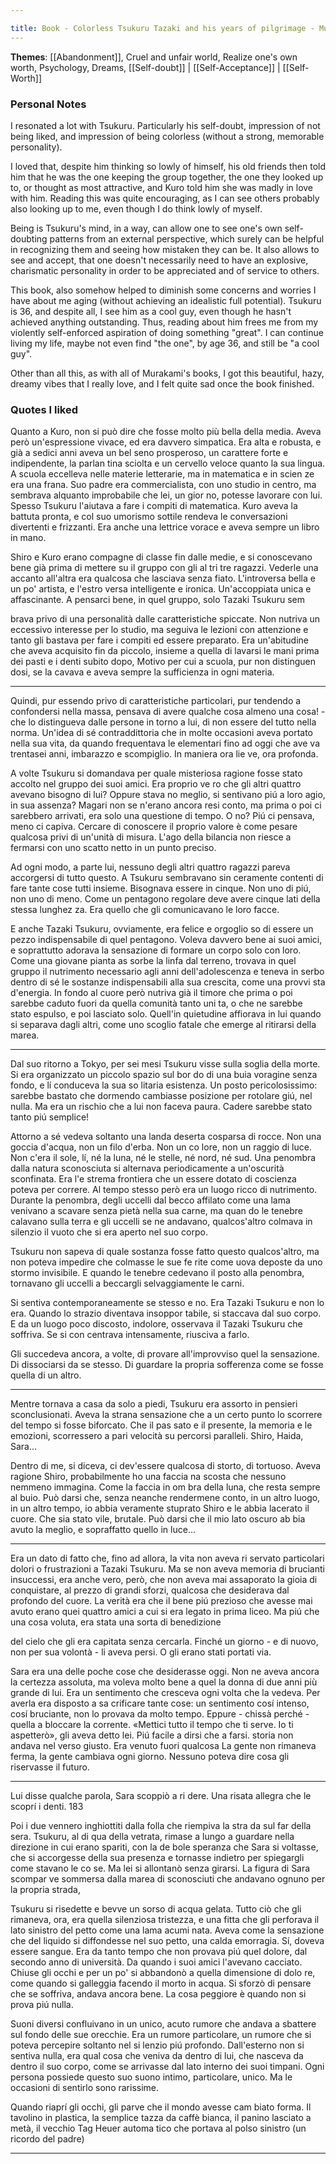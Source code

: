 ```yaml
---
title: Book - Colorless Tsukuru Tazaki and his years of pilgrimage - Murakami
---
```

**Themes**: [[Abandonment]], Cruel and unfair world, Realize one's own worth, Psychology, Dreams, [[Self-doubt]] | [[Self-Acceptance]] | [[Self-Worth]]

### Personal Notes
I resonated a lot with Tsukuru. Particularly his self-doubt, impression of not being liked, and impression of being colorless (without a strong, memorable personality).

I loved that, despite him thinking so lowly of himself, his old friends then told him that he was the one keeping the group together, the one they looked up to, or thought as most attractive, and Kuro told him she was madly in love with him. Reading this was quite encouraging, as I can see others probably also looking up to me, even though I do think lowly of myself.

Being is Tsukuru's mind, in a way, can allow one to see one's own self-doubting patterns from an external perspective, which surely can be helpful in recognizing them and seeing how mistaken they can be. It also allows to see and accept, that one doesn't necessarily need to have an explosive, charismatic personality in order to be appreciated and of service to others.

This book, also somehow helped to diminish some concerns and worries I have about me aging (without achieving an idealistic full potential). Tsukuru is 36, and despite all, I see him as a cool guy, even though he hasn't achieved anything outstanding. Thus, reading about him frees me from my violently self-enforced aspiration of doing something "great". I can continue living my life, maybe not even find "the one", by age 36, and still be "a cool guy".

Other than all this, as with all of Murakami's books, I got this beautiful, hazy, dreamy vibes that I really love, and I felt quite sad once the book finished.

### Quotes I liked



Quanto a Kuro, non si può dire che fosse molto più bella della media. Aveva però un'espressione vivace, ed era davvero simpatica. Era alta e robusta, e già a sedici anni aveva un bel seno prosperoso, un carattere forte e indipendente, la parlan tina sciolta e un cervello veloce quanto la sua lingua. A scuola eccelleva nelle materie letterarie, ma in matematica e in scien ze era una frana. Suo padre era commercialista, con uno studio in centro, ma sembrava alquanto improbabile che lei, un gior no, potesse lavorare con lui. Spesso Tsukuru l'aiutava a fare i compiti di matematica. Kuro aveva la battuta pronta, e col suo umorismo sottile rendeva le conversazioni divertenti e frizzanti. Era anche una lettrice vorace e aveva sempre un libro in mano.

Shiro e Kuro erano compagne di classe fin dalle medie, e si conoscevano bene già prima di mettere su il gruppo con gli al tri tre ragazzi. Vederle una accanto all'altra era qualcosa che lasciava senza fiato. L'introversa bella e un po' artista, e l'estro versa intelligente e ironica. Un'accoppiata unica e affascinante. A pensarci bene, in quel gruppo, solo Tazaki Tsukuru sem

brava privo di una personalità dalle caratteristiche spiccate. Non nutriva un eccessivo interesse per lo studio, ma seguiva le lezioni con attenzione e tanto gli bastava per fare i compiti ed essere preparato. Era un'abitudine che aveva acquisito fin da piccolo, insieme a quella di lavarsi le mani prima dei pasti e i denti subito dopo, Motivo per cui a scuola, pur non distinguen dosi, se la cavava e aveva sempre la sufficienza in ogni materia.

---


Quindi, pur essendo privo di caratteristiche particolari, pur tendendo a confondersi nella massa, pensava di avere qualche cosa almeno una cosa! - che lo distingueva dalle persone in torno a lui, di non essere del tutto nella norma. Un'idea di sé contraddittoria che in molte occasioni aveva portato nella sua vita, da quando frequentava le elementari fino ad oggi che ave va trentasei anni, imbarazzo e scompiglio. In maniera ora lie ve, ora profonda.

A volte Tsukuru si domandava per quale misteriosa ragione fosse stato accolto nel gruppo dei suoi amici. Era proprio ve ro che gli altri quattro avevano bisogno di lui? Oppure stava no meglio, si sentivano piú a loro agio, in sua assenza? Magari non se n'erano ancora resi conto, ma prima o poi ci sarebbero arrivati, era solo una questione di tempo. O no? Piú ci pensava, meno ci capiva. Cercare di conoscere il proprio valore è come pesare qualcosa privi di un'unità di misura. L'ago della bilancia non riesce a fermarsi con uno scatto netto in un punto preciso.

Ad ogni modo, a parte lui, nessuno degli altri quattro ragazzi pareva accorgersi di tutto questo. A Tsukuru sembravano sin ceramente contenti di fare tante cose tutti insieme. Bisognava essere in cinque. Non uno di piú, non uno di meno. Come un pentagono regolare deve avere cinque lati della stessa lunghez za. Era quello che gli comunicavano le loro facce.

E anche Tazaki Tsukuru, ovviamente, era felice e orgoglio so di essere un pezzo indispensabile di quel pentagono. Voleva davvero bene ai suoi amici, e soprattutto adorava la sensazione di formare un corpo solo con loro. Come una giovane pianta as sorbe la linfa dal terreno, trovava in quel gruppo il nutrimento necessario agli anni dell'adolescenza e teneva in serbo dentro di sé le sostanze indispensabili alla sua crescita, come una provvi sta d'energia. In fondo al cuore però nutriva già il timore che prima o poi sarebbe caduto fuori da quella comunità tanto uni ta, o che ne sarebbe stato espulso, e poi lasciato solo. Quell'in quietudine affiorava in lui quando si separava dagli altri, come uno scoglio fatale che emerge al ritirarsi della marea.

---

Dal suo ritorno a Tokyo, per sei mesi Tsukuru visse sulla soglia della morte. Si era organizzato un piccolo spazio sul bor do di una buia voragine senza fondo, e lí conduceva la sua so litaria esistenza. Un posto pericolosissimo: sarebbe bastato che dormendo cambiasse posizione per rotolare giú, nel nulla. Ma era un rischio che a lui non faceva paura. Cadere sarebbe stato tanto piú semplice!

Attorno a sé vedeva soltanto una landa deserta cosparsa di rocce. Non una goccia d'acqua, non un filo d'erba. Non un co lore, non un raggio di luce. Non c'era il sole, lí, né la luna, né le stelle, né nord, né sud. Una penombra dalla natura sconosciuta si alternava periodicamente a un'oscurità sconfinata. Era l'e strema frontiera che un essere dotato di coscienza poteva per correre. Al tempo stesso però era un luogo ricco di nutrimento. Durante la penombra, degli uccelli dal becco affilato come una lama venivano a scavare senza pietà nella sua carne, ma quan do le tenebre calavano sulla terra e gli uccelli se ne andavano, qualcos'altro colmava in silenzio il vuoto che si era aperto nel suo corpo.

Tsukuru non sapeva di quale sostanza fosse fatto questo qualcos'altro, ma non poteva impedire che colmasse le sue fe rite come uova deposte da uno stormo invisibile. E quando le tenebre cedevano il posto alla penombra, tornavano gli uccelli a beccargli selvaggiamente le carni.

Si sentiva contemporaneamente se stesso e no. Era Tazaki Tsukuru e non lo era. Quando lo strazio diventava insoppor tabile, si staccava dal suo corpo. E da un luogo poco discosto, indolore, osservava il Tazaki Tsukuru che soffriva. Se si con centrava intensamente, riusciva a farlo.

Gli succedeva ancora, a volte, di provare all'improvviso quel la sensazione. Di dissociarsi da se stesso. Di guardare la propria sofferenza come se fosse quella di un altro.

---

Mentre tornava a casa da solo a piedi, Tsukuru era assorto in pensieri sconclusionati. Aveva la strana sensazione che a un certo punto lo scorrere del tempo si fosse biforcato. Che il pas sato e il presente, la memoria e le emozioni, scorressero a pari velocità su percorsi paralleli. Shiro, Haida, Sara...

Dentro di me, si diceva, ci dev'essere qualcosa di storto, di tortuoso. Aveva ragione Shiro, probabilmente ho una faccia na scosta che nessuno nemmeno immagina. Come la faccia in om bra della luna, che resta sempre al buio. Può darsi che, senza neanche rendermene conto, in un altro luogo, in un altro tempo, io abbia veramente stuprato Shiro e le abbia lacerato il cuore. Che sia stato vile, brutale. Può darsi che il mio lato oscuro ab bia avuto la meglio, e sopraffatto quello in luce...

---

Era un dato di fatto che, fino ad allora, la vita non aveva ri servato particolari dolori o frustrazioni a Tazaki Tsukuru. Ma se non aveva memoria di brucianti insuccessi, era anche vero, però, che non aveva mai assaporato la gioia di conquistare, al prezzo di grandi sforzi, qualcosa che desiderava dal profondo del cuore. La verità era che il bene piú prezioso che avesse mai avuto erano quei quattro amici a cui si era legato in prima liceo. Ma piú che una cosa voluta, era stata una sorta di benedizione

del cielo che gli era capitata senza cercarla. Finché un giorno - e di nuovo, non per sua volontà - li aveva persi. O gli erano stati portati via.

Sara era una delle poche cose che desiderasse oggi. Non ne aveva ancora la certezza assoluta, ma voleva molto bene a quel la donna di due anni più grande di lui. Era un sentimento che cresceva ogni volta che la vedeva. Per averla era disposto a sa crificare tante cose: un sentimento cosí intenso, cosí bruciante, non lo provava da molto tempo. Eppure - chissà perché - quella a bloccare la corrente. «Mettici tutto il tempo che ti serve. Io ti aspetterò», gli aveva detto lei. Piú facile a dirsi che a farsi. storia non andava nel verso giusto. Era venuto fuori qualcosa La gente non rimaneva ferma, la gente cambiava ogni giorno. Nessuno poteva dire cosa gli riservasse il futuro.

---

Lui disse qualche parola, Sara scoppiò a ri dere. Una risata allegra che le scoprí i denti. 183

Poi i due vennero inghiottiti dalla folla che riempiva la stra da sul far della sera. Tsukuru, al di qua della vetrata, rimase a lungo a guardare nella direzione in cui erano spariti, con la de bole speranza che Sara si voltasse, che si accorgesse della sua presenza e tornasse indietro per spiegargli come stavano le co se. Ma lei si allontanò senza girarsi. La figura di Sara scompar ve sommersa dalla marea di sconosciuti che andavano ognuno per la propria strada,

Tsukuru si risedette e bevve un sorso di acqua gelata. Tutto ciò che gli rimaneva, ora, era quella silenziosa tristezza, e una fitta che gli perforava il lato sinistro del petto come una lama acumi nata. Aveva come la sensazione che del liquido si diffondesse nel suo petto, una calda emorragia. Sí, doveva essere sangue. Era da tanto tempo che non provava piú quel dolore, dal secondo anno di università. Da quando i suoi amici l'avevano cacciato. Chiuse gli occhi e per un po' si abbandonò a quella dimensione di dolo re, come quando si galleggia facendo il morto in acqua. Si sforzò di pensare che se soffriva, andava ancora bene. La cosa peggiore è quando non si prova piú nulla.

Suoni diversi confluivano in un unico, acuto rumore che andava a sbattere sul fondo delle sue orecchie. Era un rumore particolare, un rumore che si poteva percepire soltanto nel si lenzio piú profondo. Dall'esterno non si sentiva nulla, era qual cosa che veniva da dentro di lui, che nasceva da dentro il suo corpo, come se arrivasse dal lato interno dei suoi timpani. Ogni persona possiede questo suo suono intimo, particolare, unico. Ma le occasioni di sentirlo sono rarissime.

Quando riaprí gli occhi, gli parve che il mondo avesse cam biato forma. Il tavolino in plastica, la semplice tazza da caffè bianca, il panino lasciato a metà, il vecchio Tag Heuer automa tico che portava al polso sinistro (un ricordo del padre)

---
